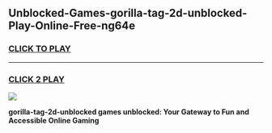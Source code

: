 
## Unblocked-Games-gorilla-tag-2d-unblocked-Play-Online-Free-ng64e
<h3>
<a href="https://premium76.site?title=gorilla-tag-2d-unblocked&ref=26A">CLICK TO PLAY</a></h3>
<hr>

<h3>
<a href="https://premium76.site?title=gorilla-tag-2d-unblocked&ref=26A">CLICK 2 PLAY</a>
  
</h3>

<a href="https://premium76.site?title=gorilla-tag-2d-unblocked&ref=26A"><img src="https://clearcache.store/games.png"></a>


**gorilla-tag-2d-unblocked games unblocked: Your Gateway to Fun and Accessible Online Gaming**
